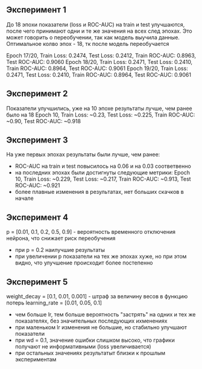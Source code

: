 ## Эксперимент 1 
До 18 эпохи показатели (loss и ROC-AUC) на train и test улучшаются, после чего принимают одни и те же значения на всех след эпохах. Это может говорить о переобучении, так как модель выучила данные.
Оптимальное колво эпох - 18, тк после модель переобучается

Epoch 17/20, Train Loss: 0.2474, Test Loss: 0.2412, Train ROC-AUC: 0.8963, Test ROC-AUC: 0.9060
Epoch 18/20, Train Loss: 0.2471, Test Loss: 0.2410, Train ROC-AUC: 0.8964, Test ROC-AUC: 0.9061
Epoch 19/20, Train Loss: 0.2471, Test Loss: 0.2410, Train ROC-AUC: 0.8964, Test ROC-AUC: 0.9061

## Эксперимент 2
Показатели улучшились, уже на 10 эпохе результаты лучше, чем ранее было на 18
Epoch 10, Train Loss: ~0.23, Test Loss: ~0.225, Train ROC-AUC: ~0.90, Test ROC-AUC: ~0.918

## Эксперимент 3
На уже первых эпохах результаты были лучше, чем ранее:
- ROC-AUC на train и test повысилось на 0.06 и на 0.03 соответвенно
- на последних эпохах были достигнуты следующие метрики:
Epoch 10, Train Loss: ~0.229, Test Loss: ~0.217, Train ROC-AUC: ~0.913, Test ROC-AUC: ~0.921
- более плавные изменения в результатах, нет больших скачков в начале

## Эксперимент 4
p = [0.01, 0.1, 0.2, 0.5, 0.9] - вероятность временного отключения нейрона, что снижает риск переобучения
- при p = 0.2 наилучшие результаты
- при увеличении p показатели на тех же эпохах хуже, но при этом видно, что улучшение происходит более постепенно 

## Эксперимент 5
weight_decay = [0.1, 0.01, 0.001] - штраф за величину весов в функцию потерь
learning_rate = [0.01, 0.05, 0.1]
- чем больше lr, тем больше вероятность "застрять" на одних и тех же показателях, без значительных последующих ихменениях
- при маленьком lr изменения не большие, но стабильно улучшают показатели
- при wd = 0.1, значение ошибки слишком высоко, что графики получают не информативными (loss увеличивается)
- при остальных значениях результатыт близки к прошлым экспериментам